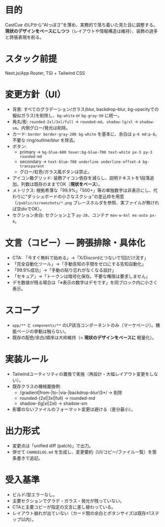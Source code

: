 # 目的
CastCue のLPから“AIっぽさ”を薄め、実務的で落ち着いた見た目に調整する。
**現状のデザインをベースにしつつ**（レイアウトや情報構造は維持）、装飾の過多と誇張表現を削る。

# スタック前提
Next.js(App Router, TS) + Tailwind CSS

# 変更方針（UI）
- 背景: すべてのグラデーション/ガラス(blur, backdrop-blur, bg-opacityでの擬似ガラス)を削除し、`bg-white` or `bg-gray-50` に統一。
- 角丸/影: `rounded-2xl/3xl/full` → `rounded-md`、`shadow-lg/xl` → `shadow-sm`。内側グロー/発光は削除。
- カード: `border border-gray-200 bg-white` を基本に、余白は `p-6 md:p-8`。不要な ring/outline/blur を除去。
- ボタン: 
  - primary → `bg-blue-600 hover:bg-blue-700 text-white px-5 py-3 rounded-md`
  - secondary → `text-blue-700 underline underline-offset-4 bg-transparent`
  - グロー/虹色/ガラス風ボタンは禁止。
- アイコン箱グリッド: 装飾アイコン依存を減らし、説明テキストを1段落追加。列数は既存のままでOK（**現状をベース**）。
- メトリクス: 根拠希薄な「99.9%」「500+」等の単独数字は非表示にし、代わりに“ダッシュボードの小さなスクショ”の差込枠を用意（`/public/screenshots/*.png` プレースホルダを参照、実ファイルが無ければ空divでOK）。
- セクション余白: セクション上下 `py-20`、コンテナ `max-w-6xl mx-auto px-4`。

# 文言（コピー）— 誇張排除・具体化
- CTA: 「今すぐ無料で始める」→「X/Discordとつないで1回だけ流す」
- 「完全自動化ツール」→「手動告知の手間をゼロにする告知自動化」
- 「99.9%成功」→「手動の貼り忘れがなくなる設計」
- 「セキュア」→「トークンは暗号化保存。不要な権限は要求しません」
- デモ数値が残る場合は「※表示の数字はデモです」を同ブロック内に小さく表示。

# スコープ
- `app/**` と `components/**` のLP該当コンポーネントのみ（マーケページ）。機能ページの挙動は触らない。
- 既存の配色/余白/順序は大枠維持（= **現状のデザインをベースに** 軽量化）。

# 実装ルール
- Tailwindユーティリティの置換で実施（再設計・大幅レイアウト変更をしない）。
- 既存クラスの機械置換例:
  - /gradient|from-|to-|via-|backdrop-blur\S*/ → 削除
  - rounded-(2xl|3xl|full) → rounded-md
  - shadow-(lg|xl|2xl) → shadow-sm
- 影響のないファイルのフォーマット変更は避ける（差分最小）。

# 出力形式
- 変更点は「unified diff (patch)」で出力。
- 併せて `CHANGELOG.md` を生成し、変更要約（UI/コピー/ファイル一覧）を箇条書きで追記。

# 受入基準
- ビルド/型エラーなし。
- 主要セクションでグラデ・ガラス・発光が残っていない。
- CTAと主要コピーが指定の文言に差し替わっている。
- レイアウト崩れが出ていない（カード間の余白とボタンサイズは既存±1ステップ以内）。
